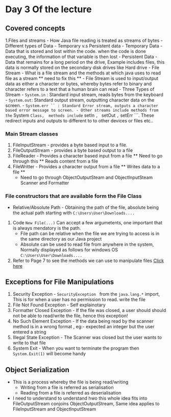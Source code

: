 # Day 3 Of the lecture
## Covered concepts
1.Files and streams
    - How Java file reading is treated as streams of bytes
    - Different types of Data - Temporary v.s Persistent data
        - Temporary Data - Data that is stored and lost within the code. when the code is done executing, the information of that variable is then lost
        - Persistent Data - Data that remains for a long period on the drive, Example includes files, this data is normally stored on the secondary disk drives like Hard drive 
    - File Stream - What is a file stream and the methods at which java uses to read file as a stream ** need to fix this **
        - File Stream is used to input/output data as either a character or bytes, whereby bytes refer to binary and character refers to a text that a human brain can read
    - Three Types of Stream 
        - ``` System.in ``` : Standard input stream, reads bytes from the keyboard
        - ``` System.out ```: Standard output stream, outputting character  data on the screen.
        - ``` System.err `` : Standard Error stream, outputs a character based error message to screen.
    - Other streams include methods from the ``` System ``` Class,  methods include ``` setIn ```, ``` setOut ``` , ``` setErr ```. These redirect inputs and outputs to different to to other devices or files etc..
### Main Stream classes
1. FileInputStream - provides a byte based input to a file.
2. FileOutputStream - provides a byte based output to a file
3. FileReader - Provides a character based input from a file ** Need to go through this ** Reads content  from a file
4. FileWritter - Provides a character output from a file ** Writes data to a file **
    - Need to go through ObjectOutputSteam and ObjectInputSteam  Scanner and Formatter
### File constructors that are available form the File Class
- Relative/Absolute Path - Obtaining the path of the file, absolute being the actual path starting with ``` C:\Users\User\Downloads.... ```
1. Code ``` New File(...) ``` Can accept a few argumetents, one important that is always mendatory is the path.
    - File path can be relative when the file we are trying to access is in the same directory as our Java project
    - Absolute can be used to read file from anywhere in the system, Normally displayed as follows for windows OS ``` C:\Users\User\Downloads.... ```
2. Refer to Page 7 to see the methods we can use to manipulate files <a href="SDN260S_2024_files_streams_object_serialization.pdf" target="_balnk">Click here </a>
## Exceptions for File Manipulations
1. Security Exception - ```SecurityException ``` from the ``` java.lang.* ``` import, This is for when a user has no permission to read. write the file
2. File Not Found Exception -  Self explainotary
3. Formatter Closed Exception - If the file was closed, a user should should not be able to read/write the file, hence this exception!
4. No Such Element Exception - If the data being read by the scanner method is in a wrong format , eg:- expected an integer but the user entered a string
5. Illegal State Exception - The Scanner was closed but the user wants to write to that file
4. System Exit - When you want to terminate the program then ``` System.Exit(1) ``` will become handy
## Object Serialization
- This is a process whereby the file is being read/writing 
    - Writing from a file is referred as serialisation
    - Reading from a file is referred as deserialisation
- I need to understand to understand hwo this whole idea fits into FileOutputStream conjoins ObjectOutputStream, Same idea applies to FileInputStream and ObjectInputStream